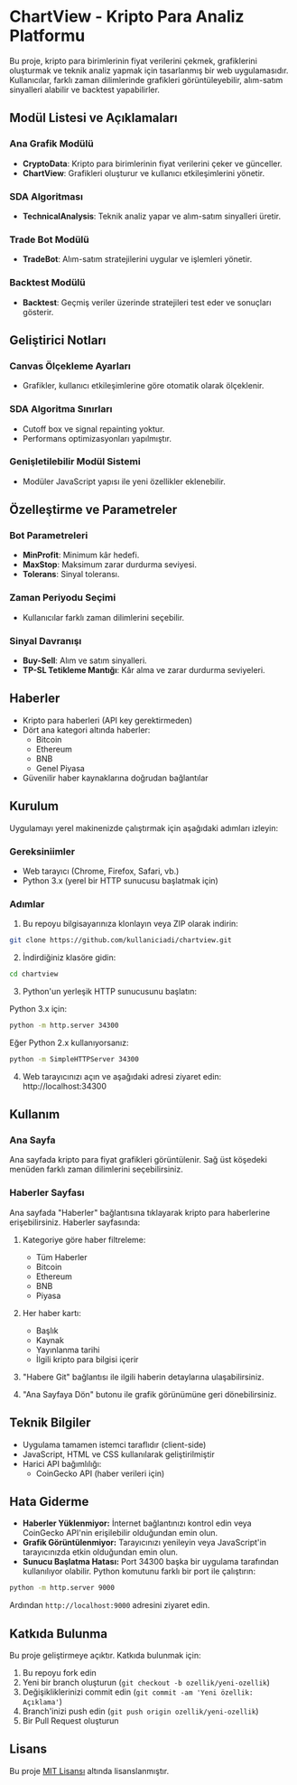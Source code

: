 # ChartView - Kripto Para Analiz Platformu

Bu proje, kripto para birimlerinin fiyat verilerini çekmek, grafiklerini oluşturmak ve teknik analiz yapmak için tasarlanmış bir web uygulamasıdır. Kullanıcılar, farklı zaman dilimlerinde grafikleri görüntüleyebilir, alım-satım sinyalleri alabilir ve backtest yapabilirler.

## Modül Listesi ve Açıklamaları

### Ana Grafik Modülü
- **CryptoData**: Kripto para birimlerinin fiyat verilerini çeker ve günceller.
- **ChartView**: Grafikleri oluşturur ve kullanıcı etkileşimlerini yönetir.

### SDA Algoritması
- **TechnicalAnalysis**: Teknik analiz yapar ve alım-satım sinyalleri üretir.

### Trade Bot Modülü
- **TradeBot**: Alım-satım stratejilerini uygular ve işlemleri yönetir.

### Backtest Modülü
- **Backtest**: Geçmiş veriler üzerinde stratejileri test eder ve sonuçları gösterir.

## Geliştirici Notları

### Canvas Ölçekleme Ayarları
- Grafikler, kullanıcı etkileşimlerine göre otomatik olarak ölçeklenir.

### SDA Algoritma Sınırları
- Cutoff box ve signal repainting yoktur.
- Performans optimizasyonları yapılmıştır.

### Genişletilebilir Modül Sistemi
- Modüler JavaScript yapısı ile yeni özellikler eklenebilir.

## Özelleştirme ve Parametreler

### Bot Parametreleri
- **MinProfit**: Minimum kâr hedefi.
- **MaxStop**: Maksimum zarar durdurma seviyesi.
- **Tolerans**: Sinyal toleransı.

### Zaman Periyodu Seçimi
- Kullanıcılar farklı zaman dilimlerini seçebilir.

### Sinyal Davranışı
- **Buy-Sell**: Alım ve satım sinyalleri.
- **TP-SL Tetikleme Mantığı**: Kâr alma ve zarar durdurma seviyeleri.

## Haberler

- Kripto para haberleri (API key gerektirmeden)
- Dört ana kategori altında haberler:
  - Bitcoin
  - Ethereum
  - BNB
  - Genel Piyasa
- Güvenilir haber kaynaklarına doğrudan bağlantılar

## Kurulum

Uygulamayı yerel makinenizde çalıştırmak için aşağıdaki adımları izleyin:

### Gereksiniimler

- Web tarayıcı (Chrome, Firefox, Safari, vb.)
- Python 3.x (yerel bir HTTP sunucusu başlatmak için)

### Adımlar

1. Bu repoyu bilgisayarınıza klonlayın veya ZIP olarak indirin:

```bash
git clone https://github.com/kullaniciadi/chartview.git
```

2. İndirdiğiniz klasöre gidin:

```bash
cd chartview
```

3. Python'un yerleşik HTTP sunucusunu başlatın:

Python 3.x için:
```bash
python -m http.server 34300
```

Eğer Python 2.x kullanıyorsanız:
```bash
python -m SimpleHTTPServer 34300
```

4. Web tarayıcınızı açın ve aşağıdaki adresi ziyaret edin:
http://localhost:34300

## Kullanım

### Ana Sayfa

Ana sayfada kripto para fiyat grafikleri görüntülenir. Sağ üst köşedeki menüden farklı zaman dilimlerini seçebilirsiniz.

### Haberler Sayfası

Ana sayfada "Haberler" bağlantısına tıklayarak kripto para haberlerine erişebilirsiniz. Haberler sayfasında:

1. Kategoriye göre haber filtreleme:
   - Tüm Haberler
   - Bitcoin
   - Ethereum
   - BNB
   - Piyasa

2. Her haber kartı:
   - Başlık
   - Kaynak
   - Yayınlanma tarihi
   - İlgili kripto para bilgisi içerir

3. "Habere Git" bağlantısı ile ilgili haberin detaylarına ulaşabilirsiniz.

4. "Ana Sayfaya Dön" butonu ile grafik görünümüne geri dönebilirsiniz.

## Teknik Bilgiler

- Uygulama tamamen istemci taraflıdır (client-side)
- JavaScript, HTML ve CSS kullanılarak geliştirilmiştir
- Harici API bağımlılığı:
  - CoinGecko API (haber verileri için)

## Hata Giderme

- **Haberler Yüklenmiyor:** İnternet bağlantınızı kontrol edin veya CoinGecko API'nin erişilebilir olduğundan emin olun.
- **Grafik Görüntülenmiyor:** Tarayıcınızı yenileyin veya JavaScript'in tarayıcınızda etkin olduğundan emin olun.
- **Sunucu Başlatma Hatası:** Port 34300 başka bir uygulama tarafından kullanılıyor olabilir. Python komutunu farklı bir port ile çalıştırın:

```bash
python -m http.server 9000
```

Ardından `http://localhost:9000` adresini ziyaret edin.

## Katkıda Bulunma

Bu proje geliştirmeye açıktır. Katkıda bulunmak için:

1. Bu repoyu fork edin
2. Yeni bir branch oluşturun (`git checkout -b ozellik/yeni-ozellik`)
3. Değişikliklerinizi commit edin (`git commit -am 'Yeni özellik: Açıklama'`)
4. Branch'inizi push edin (`git push origin ozellik/yeni-ozellik`)
5. Bir Pull Request oluşturun

## Lisans

Bu proje [MIT Lisansı](LICENSE) altında lisanslanmıştır.